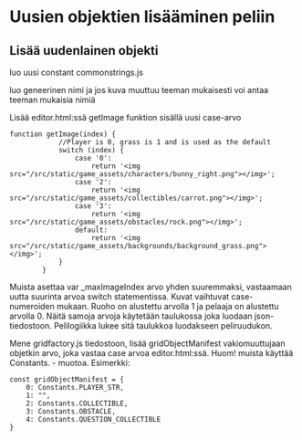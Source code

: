# Uusien objektien lisääminen peliin

## Lisää uudenlainen objekti

luo uusi constant commonstrings.js

luo geneerinen nimi ja jos kuva muuttuu teeman mukaisesti voi antaa teeman mukaisia nimiä

Lisää editor.html:ssä getImage funktion sisällä uusi case-arvo
```
function getImage(index) {
            //Player is 0, grass is 1 and is used as the default
            switch (index) {
                case '0':
                    return '<img src="/src/static/game_assets/characters/bunny_right.png"></img>';
                case '2':
                    return '<img src="/src/static/game_assets/collectibles/carrot.png"></img>';
                case '3':
                    return '<img src="/src/static/game_assets/obstacles/rock.png"></img>';
                default:
                    return '<img src="/src/static/game_assets/backgrounds/background_grass.png"></img>';
            }
        }
```
Muista asettaa var _maxImageIndex arvo yhden suuremmaksi, vastaamaan uutta suurinta arvoa switch statementissa. 
Kuvat vaihtuvat case-numeroiden mukaan. Ruoho on alustettu arvolla 1 ja pelaaja on alustettu arvolla 0. 
Näitä samoja arvoja käytetään taulukossa joka luodaan json-tiedostoon. Pelilogiikka lukee sitä taulukkoa luodakseen peliruudukon.

Mene gridfactory.js tiedostoon, lisää gridObjectManifest vakiomuuttujaan objetkin arvo, joka vastaa case arvoa
editor.html:ssä. Huom! muista käyttää Constants. - muotoa.
Esimerkki:

```
const gridObjectManifest = {
    0: Constants.PLAYER_STR,
    1: "",
    2: Constants.COLLECTIBLE,
    3: Constants.OBSTACLE,
    4: Constants.QUESTION_COLLECTIBLE
}
```
